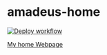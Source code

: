 # amadeus-home
[![Deploy workflow](https://github.com/gw31415/amadeus-home/workflows/Deploy%20to%20Firebase%20Hosting/badge.svg)](https://github.com/gw31415/amadeus-home/actions)

[My home Webpage](https://amas.dev/)
